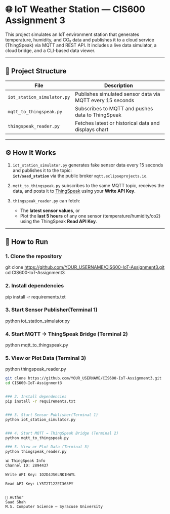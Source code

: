 # 🌐 IoT Weather Station — CIS600 Assignment 3

This project simulates an IoT environment station that generates temperature, humidity, and CO₂ data and publishes it to a cloud service (ThingSpeak) via MQTT and REST API. It includes a live data simulator, a cloud bridge, and a CLI-based data viewer.

---

## 📂 Project Structure

| File | Description |
|------|-------------|
| `iot_station_simulator.py` | Publishes simulated sensor data via MQTT every 15 seconds |
| `mqtt_to_thingspeak.py` | Subscribes to MQTT and pushes data to ThingSpeak |
| `thingspeak_reader.py` | Fetches latest or historical data and displays chart |


---

## ⚙️ How It Works

1. `iot_station_simulator.py` generates fake sensor data every 15 seconds and publishes it to the topic:  
   **`iot/saad_station`** via the public broker `mqtt.eclipseprojects.io`.

2. `mqtt_to_thingspeak.py` subscribes to the same MQTT topic, receives the data, and posts it to [ThingSpeak](https://thingspeak.com) using your **Write API Key**.

3. `thingspeak_reader.py` can fetch:
   - The **latest sensor values**, or
   - Plot the **last 5 hours** of any one sensor (temperature/humidity/co2) using the ThingSpeak **Read API Key**.

---

## 🚀 How to Run

### 1. Clone the repository
git clone https://github.com/YOUR_USERNAME/CIS600-IoT-Assignment3.git
cd CIS600-IoT-Assignment3
### 2. Install dependencies
pip install -r requirements.txt
### 3. Start Sensor Publisher(Terminal 1)
python iot_station_simulator.py
### 4. Start MQTT → ThingSpeak Bridge (Terminal 2)
python mqtt_to_thingspeak.py
### 5. View or Plot Data (Terminal 3)
python thingspeak_reader.py

```bash
git clone https://github.com/YOUR_USERNAME/CIS600-IoT-Assignment3.git
cd CIS600-IoT-Assignment3


### 2. Install dependencies
pip install -r requirements.txt


### 3. Start Sensor Publisher(Terminal 1)
python iot_station_simulator.py


### 4. Start MQTT → ThingSpeak Bridge (Terminal 2)
python mqtt_to_thingspeak.py

### 5. View or Plot Data (Terminal 3)
python thingspeak_reader.py

📊 ThingSpeak Info
Channel ID: 2894437

Write API Key: 1O2D4JS6LNK1HWYL

Read API Key: LY5T2T12ZEI363PY


🙌 Author
Saad Shah
M.S. Computer Science — Syracuse University

